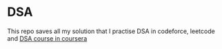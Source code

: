 # DSA
This repo saves all my solution that I practise DSA in codeforce, leetcode and [DSA course in coursera](https://www.coursera.org/lecture/algorithmic-toolbox/problem-overview-uoGuB)
